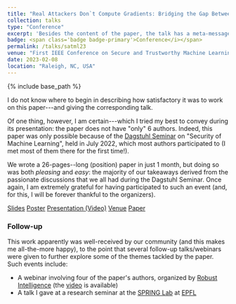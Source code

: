 ```yaml
---
title: "Real Attackers Don`t Compute Gradients: Bridging the Gap Between Adversarial ML Research and Practice"
collection: talks
type: "Conference"
excerpt: 'Besides the content of the paper, the talk has a meta-message.'
badge: <span class='badge badge-primary'>Conference</i></span>
permalink: /talks/satml23
venue: "First IEEE Conference on Secure and Trustworthy Machine Learning"
date: 2023-02-08
location: "Raleigh, NC, USA"
---
```

{% include base_path %}

I do not know where to begin in describing how satisfactory it was to work on this paper---and giving the corresponding talk. 

Of one thing, however, I am certain---which I tried my best to convey during its presentation: the paper does not have "only" 6 authors. Indeed, this paper was only possible because of the [Dagstuhl Seminar](https://www.dagstuhl.de/en/seminars/seminar-calendar/seminar-details/22281) on "Security of Machine Learning", held in July 2022, which most authors participated to (I met most of them there for the first time!).

We wrote a 26-pages--long (position) paper in just 1 month, but doing so was both _pleasing_ and _easy_: the majority of our takeaways derived from the passionate discussions that we all had during the Dagstuhl Seminar. Once again, I am extremely grateful for having participated to such an event (and, for this, I will be forever thankful to the organizers).



<a class="btn btn-outline-primary my-1 mr-1 btn-sm" href="{{ base_path }}/files/talks/satml23.pdf" target="_blank" rel="noopener">Slides</a>
<a class="btn btn-outline-primary my-1 mr-1 btn-sm" href="{{ base_path }}/files/talks/satml23_poster.pdf" target="_blank" rel="noopener">Poster</a>
<a class="btn btn-outline-primary my-1 mr-1 btn-sm" href="https://www.youtube.com/watch?v=hDz3xWAEV_o" target="_blank" rel="noopener">Presentation (Video)</a>
<a class="btn btn-outline-primary my-1 mr-1 btn-sm" href="https://satml.org/" target="_blank" rel="noopener">Venue</a>
<a class="btn btn-outline-primary my-1 mr-1 btn-sm" href="{{base_path}}/publications/satml23" rel="noopener">Paper</a>


### Follow-up

This work apparently was well-received by our community (and this makes me all-the-more happy), to the point that several follow-up talks/webinars were given to further explore some of the themes tackled by the paper. Such events include:

* A webinar involving four of the paper's authors, organized by [Robust Intelligence](https://us06web.zoom.us/webinar/register/9716757880895/WN_b5VZdl8jQ4uMJzDTe0y1LQ) (the [video](https://www.youtube.com/watch?v=6ZQli55AKwQ) is available)
* A talk I gave at a research seminar at the [SPRING Lab](https://spring.epfl.ch/research/) at [EPFL](https://www.epfl.ch/en/)